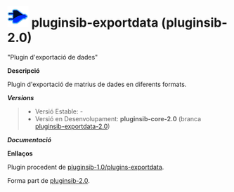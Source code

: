 # ![Logo](https://github.com/GovernIB/maven/raw/binaris/pluginsib/projectinfo_Attachments/icon.jpg) pluginsib-exportdata  (pluginsib-2.0)
"Plugin d'exportació de dades"

**Descripció**

Plugin d'exportació de matrius de dades en diferents formats.

***Versions***

> - Versió Estable: -
> - Versió en Desenvolupament: __pluginsib-core-2.0__ (branca [pluginsib-exportdata-2.0](../../tree/pluginsib-exportdata-2.0))

***Documentació***


**Enllaços**

Plugin procedent de [pluginsib-1.0/plugins-exportdata](https://github.com/GovernIB/pluginsib/tree/pluginsib-1.0/plugins-exportdata).  

Forma part de [pluginsib-2.0](https://github.com/GovernIB/pluginsib/tree/pluginsib-2.0).
